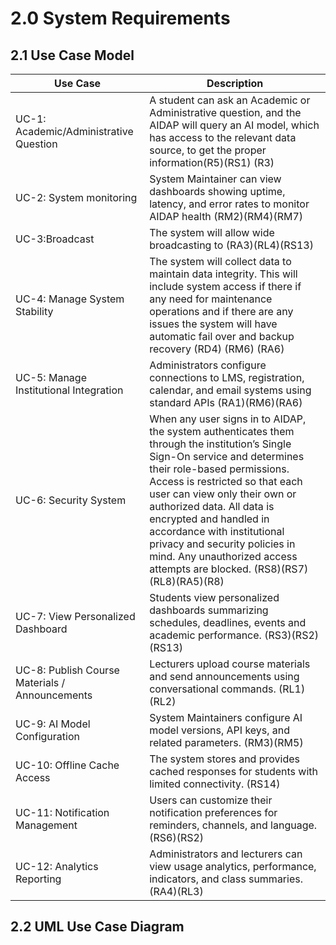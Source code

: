 # 2.0 System Requirements
## 2.1 Use Case Model
| Use Case                                       | Description                                                                                                                                                                                                                                                                                                                                                                                                                       |
|------------------------------------------------|-----------------------------------------------------------------------------------------------------------------------------------------------------------------------------------------------------------------------------------------------------------------------------------------------------------------------------------------------------------------------------------------------------------------------------------|
| UC-1: Academic/Administrative Question         | A student can ask an Academic or Administrative question, and the AIDAP will query an AI model, which has access to the relevant data source, to get the proper information(R5)(RS1) (R3)                                                                                                                                                                                                                                         |
| UC-2: System monitoring                        | System Maintainer can view dashboards showing uptime, latency, and error rates to monitor AIDAP health (RM2)(RM4)(RM7)                                                                                                                                                                                                                                                                                                            |
| UC-3:Broadcast                                 | The system will allow wide broadcasting to  (RA3)(RL4)(RS13)                                                                                                                                                                                                                                                                                                                                                                      |
| UC-4: Manage System Stability                  | The system will collect data to maintain data integrity. This will include system access if there if any need for maintenance operations and if there are any issues the system will have automatic fail over and backup recovery  (RD4) (RM6) (RA6)                                                                                                                                                                              |
| UC-5: Manage Institutional Integration         | Administrators configure connections to LMS, registration, calendar,  and email systems using standard APIs (RA1)(RM6)(RA6)                                                                                                                                                                                                                                                                                                       |
| UC-6: Security System                          | When any user signs in to AIDAP, the system authenticates them through the institution’s Single Sign-On service and determines their role-based permissions. Access is restricted so that each user can view only their own or authorized data. All data is encrypted and handled in accordance with institutional privacy and security policies in mind. Any unauthorized access attempts are blocked. (RS8)(RS7)(RL8)(RA5)(R8)  |
| UC-7: View Personalized Dashboard              | Students view personalized dashboards summarizing schedules, deadlines, events and academic performance. (RS3)(RS2)(RS13)                                                                                                                                                                                                                                                                                                         |
| UC-8: Publish Course Materials / Announcements | Lecturers upload course materials and send announcements using conversational commands. (RL1)(RL2)                                                                                                                                                                                                                                                                                                                                |
| UC-9: AI Model Configuration                   | System Maintainers configure AI model versions, API keys, and related parameters. (RM3)(RM5)                                                                                                                                                                                                                                                                                                                                      |
| UC-10: Offline Cache Access                    | The system stores and provides cached responses for students with limited connectivity. (RS14)                                                                                                                                                                                                                                                                                                                                    |
| UC-11: Notification Management                 | Users can customize their notification preferences for reminders, channels, and language. (RS6)(RS2)                                                                                                                                                                                                                                                                                                                              |
| UC-12: Analytics Reporting                     | Administrators and lecturers can view usage analytics, performance, indicators, and class summaries. (RA4)(RL3)                                                                                                                                                                                                                                                                                                                   |

## 2.2 UML Use Case Diagram
